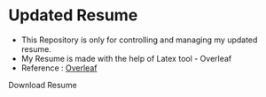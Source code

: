 # Updated Resume


* This Repository is only for controlling and managing my updated resume.
* My Resume is made with the help of Latex tool - Overleaf
* Reference : <a href="https://www.overleaf.com/"> Overleaf <a>

<p>Download Resume<p>
<a href="https://github.com/Harish1611/Resume/blob/main/Harish_Naidu_Bonam_Resume.pdf" download>
  
</a>